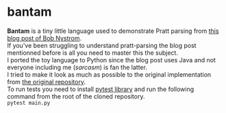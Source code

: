 # bantam
**Bantam** is a tiny little language used to demonstrate Pratt parsing from [this blog post of Bob Nystrom](http://journal.stuffwithstuff.com/2011/03/19/pratt-parsers-expression-parsing-made-easy/).  
If you've been struggling to understand pratt-parsing the blog post mentionned before is all you need to master this 
the subject.   
I ported the toy language to Python since the blog post uses Java and not everyone including me (*sarcasm*) is fan the latter.  
I tried to make it look as much as possible to the original implementation from [the original repository](https://github.com/munificent/bantam).  
To run tests you need to install [pytest library](https://pytest.org) and run the following command from the root of the cloned repository.  
  ` pytest main.py `
